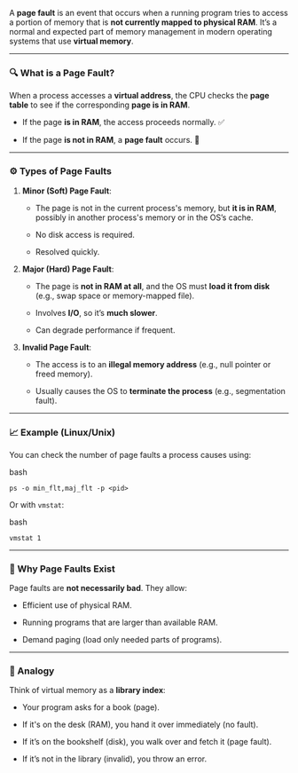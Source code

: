 A **page fault** is an event that occurs when a running program tries to access a portion of memory that is **not currently mapped to physical RAM**. It’s a normal and expected part of memory management in modern operating systems that use **virtual memory**.

---

### 🔍 **What is a Page Fault?**

When a process accesses a **virtual address**, the CPU checks the **page table** to see if the corresponding **page is in RAM**.

- If the page **is in RAM**, the access proceeds normally. ✅
    
- If the page **is not in RAM**, a **page fault** occurs. 🚨
    

---

### ⚙️ **Types of Page Faults**

1. **Minor (Soft) Page Fault**:
    
    - The page is not in the current process's memory, but **it is in RAM**, possibly in another process's memory or in the OS’s cache.
        
    - No disk access is required.
        
    - Resolved quickly.
        
2. **Major (Hard) Page Fault**:
    
    - The page is **not in RAM at all**, and the OS must **load it from disk** (e.g., swap space or memory-mapped file).
        
    - Involves **I/O**, so it’s **much slower**.
        
    - Can degrade performance if frequent.
        
3. **Invalid Page Fault**:
    
    - The access is to an **illegal memory address** (e.g., null pointer or freed memory).
        
    - Usually causes the OS to **terminate the process** (e.g., segmentation fault).
        

---

### 📈 Example (Linux/Unix)

You can check the number of page faults a process causes using:

bash

`ps -o min_flt,maj_flt -p <pid>`

Or with `vmstat`:

bash

`vmstat 1`

---

### 🧠 Why Page Faults Exist

Page faults are **not necessarily bad**. They allow:

- Efficient use of physical RAM.
    
- Running programs that are larger than available RAM.
    
- Demand paging (load only needed parts of programs).
    

---

### 🧮 Analogy

Think of virtual memory as a **library index**:

- Your program asks for a book (page).
    
- If it's on the desk (RAM), you hand it over immediately (no fault).
    
- If it’s on the bookshelf (disk), you walk over and fetch it (page fault).
    
- If it’s not in the library (invalid), you throw an error.